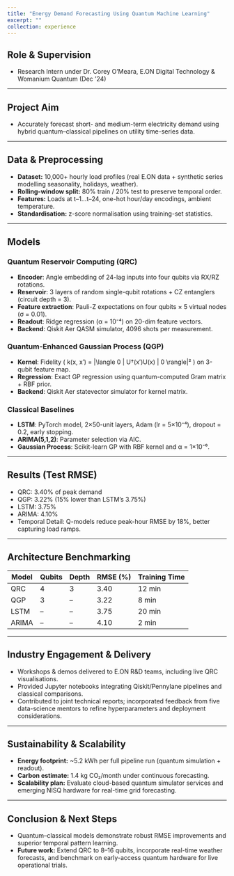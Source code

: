 ```yaml
---
title: "Energy Demand Forecasting Using Quantum Machine Learning"
excerpt: ""
collection: experience
---
```


## Role & Supervision
- Research Intern under Dr. Corey O’Meara, E.ON Digital Technology & Womanium Quantum (Dec ’24)

---

## Project Aim
- Accurately forecast short- and medium-term electricity demand using hybrid quantum–classical pipelines on utility time-series data.

---

## Data & Preprocessing
- **Dataset:** 10,000+ hourly load profiles (real E.ON data + synthetic series modelling seasonality, holidays, weather).
- **Rolling-window split:** 80% train / 20% test to preserve temporal order.
- **Features:** Loads at t–1…t–24, one-hot hour/day encodings, ambient temperature.
- **Standardisation:** z-score normalisation using training-set statistics.

---

## Models

### Quantum Reservoir Computing (QRC)
- **Encoder**: Angle embedding of 24-lag inputs into four qubits via RX/RZ rotations.  
- **Reservoir**: 3 layers of random single-qubit rotations + CZ entanglers (circuit depth = 3).  
- **Feature extraction**: Pauli-Z expectations on four qubits × 5 virtual nodes (σ = 0.01).  
- **Readout**: Ridge regression (α = 10⁻⁴) on 20-dim feature vectors.  
- **Backend**: Qiskit Aer QASM simulator, 4096 shots per measurement.  

### Quantum-Enhanced Gaussian Process (QGP)
- **Kernel**: Fidelity \( k(x, x′) = |\langle 0 | U†(x′)U(x) | 0 \rangle|² \) on 3-qubit feature map.  
- **Regression**: Exact GP regression using quantum-computed Gram matrix + RBF prior.  
- **Backend**: Qiskit Aer statevector simulator for kernel matrix.  

### Classical Baselines
- **LSTM**: PyTorch model, 2×50-unit layers, Adam (lr = 5×10⁻⁴), dropout = 0.2, early stopping.  
- **ARIMA(5,1,2)**: Parameter selection via AIC.  
- **Gaussian Process**: Scikit-learn GP with RBF kernel and α = 1×10⁻⁶.  


---

## Results (Test RMSE)
- QRC: 3.40% of peak demand
- QGP: 3.22% (15% lower than LSTM’s 3.75%)
- LSTM: 3.75%
- ARIMA: 4.10%
- Temporal Detail: Q-models reduce peak-hour RMSE by 18%, better capturing load ramps.

---

## Architecture Benchmarking

| Model | Qubits | Depth | RMSE (%) | Training Time |
|-------|--------|-------|----------|---------------|
| QRC   | 4      | 3     | 3.40     | 12 min        |
| QGP   | 3      | –     | 3.22     | 8 min         |
| LSTM  | –      | –     | 3.75     | 20 min        |
| ARIMA | –      | –     | 4.10     | 2 min         |

---

## Industry Engagement & Delivery
- Workshops & demos delivered to E.ON R&D teams, including live QRC visualisations.
- Provided Jupyter notebooks integrating Qiskit/Pennylane pipelines and classical comparisons.
- Contributed to joint technical reports; incorporated feedback from five data-science mentors to refine hyperparameters and deployment considerations.

---

## Sustainability & Scalability
- **Energy footprint:** ~5.2 kWh per full pipeline run (quantum simulation + readout).
- **Carbon estimate:** 1.4 kg CO₂/month under continuous forecasting.
- **Scalability plan:** Evaluate cloud-based quantum simulator services and emerging NISQ hardware for real-time grid forecasting.

---

## Conclusion & Next Steps
- Quantum–classical models demonstrate robust RMSE improvements and superior temporal pattern learning.
- **Future work:** Extend QRC to 8–16 qubits, incorporate real-time weather forecasts, and benchmark on early-access quantum hardware for live operational trials.



